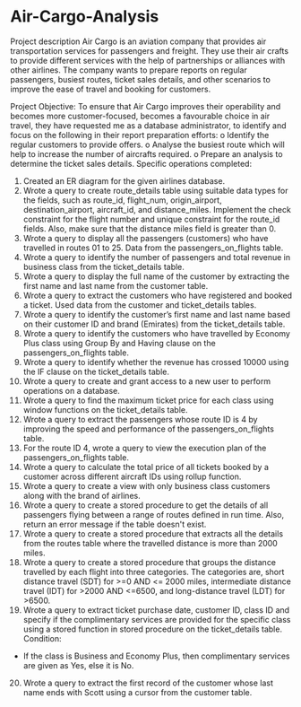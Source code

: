 # Air-Cargo-Analysis

Project description
Air Cargo is an aviation company that provides air transportation services for passengers and freight. They use their air crafts to provide different services with the help of partnerships or alliances with other airlines. The company wants to prepare reports on regular passengers, busiest routes, ticket sales details, and other scenarios to improve the ease of travel and booking for customers.

Project Objective:
To ensure that Air Cargo improves their operability and becomes more customer-focused, becomes a favourable choice in air travel, they have requested me as a database administrator, to identify and focus on the following in their report preparation efforts:
o	Identify the regular customers to provide offers.
o	Analyse the busiest route which will help to increase the number of aircrafts required. 
o	Prepare an analysis to determine the ticket sales details. 
Specific operations completed:
1.	Created an ER diagram for the given airlines database.
2.	Wrote a query to create route_details table using suitable data types for the fields, such as route_id, flight_num, origin_airport, destination_airport, aircraft_id, and distance_miles. Implement the check constraint for the flight number and unique constraint for the route_id fields. Also, make sure that the distance miles field is greater than 0.
3.	Wrote a query to display all the passengers (customers) who have travelled in routes 01 to 25. Data from the passengers_on_flights table.
4.	Wrote a query to identify the number of passengers and total revenue in business class from the ticket_details table.
5.	Wrote a query to display the full name of the customer by extracting the first name and last name from the customer table.
6.	Wrote a query to extract the customers who have registered and booked a ticket. Used data from the customer and ticket_details tables.
7.	Wrote a query to identify the customer’s first name and last name based on their customer ID and brand (Emirates) from the ticket_details table.
8.	Wrote a query to identify the customers who have travelled by Economy Plus class using Group By and Having clause on the passengers_on_flights table.
9.	Wrote a query to identify whether the revenue has crossed 10000 using the IF clause on the ticket_details table.
10.	Wrote a query to create and grant access to a new user to perform operations on a database.
11.	Wrote a query to find the maximum ticket price for each class using window functions on the ticket_details table.
12.	Wrote a query to extract the passengers whose route ID is 4 by improving the speed and performance of the passengers_on_flights table.
13.	For the route ID 4, wrote a query to view the execution plan of the passengers_on_flights table.
14.	Wrote a query to calculate the total price of all tickets booked by a customer across different aircraft IDs using rollup function.
15.	Wrote a query to create a view with only business class customers along with the brand of airlines.
16.	Wrote a query to create a stored procedure to get the details of all passengers flying between a range of routes defined in run time. Also, return an error message if the table doesn't exist.
17.	Wrote a query to create a stored procedure that extracts all the details from the routes table where the travelled distance is more than 2000 miles.
18.	Wrote a query to create a stored procedure that groups the distance travelled by each flight into three categories. The categories are, short distance travel (SDT) for >=0 AND <= 2000 miles, intermediate distance travel (IDT) for >2000 AND <=6500, and long-distance travel (LDT) for >6500.
19.	Wrote a query to extract ticket purchase date, customer ID, class ID and specify if the complimentary services are provided for the specific class using a stored function in stored procedure on the ticket_details table. Condition: 
- If the class is Business and Economy Plus, then complimentary services are given as Yes, else it is No.
20.	Wrote a query to extract the first record of the customer whose last name ends with Scott using a cursor from the customer table.





